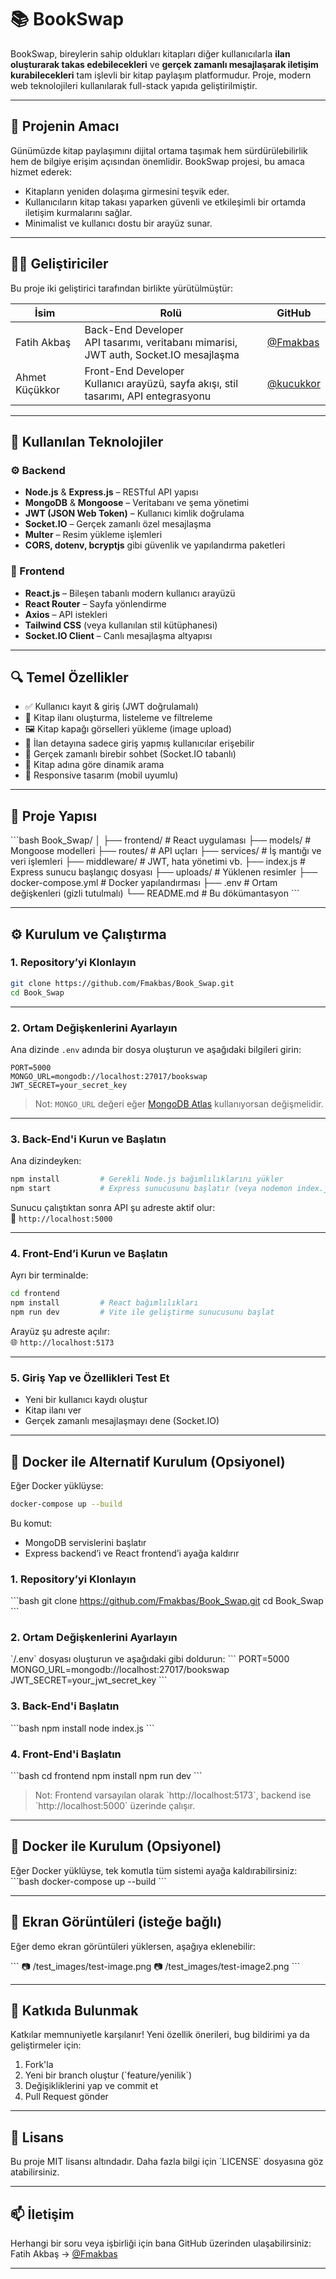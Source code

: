 
# 📚 BookSwap

BookSwap, bireylerin sahip oldukları kitapları diğer kullanıcılarla **ilan oluşturarak takas edebilecekleri** ve **gerçek zamanlı mesajlaşarak iletişim kurabilecekleri** tam işlevli bir kitap paylaşım platformudur. Proje, modern web teknolojileri kullanılarak full-stack yapıda geliştirilmiştir.

---

## 🧠 Projenin Amacı

Günümüzde kitap paylaşımını dijital ortama taşımak hem sürdürülebilirlik hem de bilgiye erişim açısından önemlidir. BookSwap projesi, bu amaca hizmet ederek:
- Kitapların yeniden dolaşıma girmesini teşvik eder.
- Kullanıcıların kitap takası yaparken güvenli ve etkileşimli bir ortamda iletişim kurmalarını sağlar.
- Minimalist ve kullanıcı dostu bir arayüz sunar.

---

## 👨‍💻 Geliştiriciler

Bu proje iki geliştirici tarafından birlikte yürütülmüştür:

| İsim | Rolü | GitHub |
|------|------|--------|
| Fatih Akbaş | Back-End Developer<br>API tasarımı, veritabanı mimarisi, JWT auth, Socket.IO mesajlaşma | [@Fmakbas](https://github.com/Fmakbas) |
| Ahmet Küçükkor | Front-End Developer<br>Kullanıcı arayüzü, sayfa akışı, stil tasarımı, API entegrasyonu | [@kucukkor](https://github.com/kucukkor) |

---

## 🔧 Kullanılan Teknolojiler

### ⚙️ Backend
- **Node.js** & **Express.js** – RESTful API yapısı
- **MongoDB** & **Mongoose** – Veritabanı ve şema yönetimi
- **JWT (JSON Web Token)** – Kullanıcı kimlik doğrulama
- **Socket.IO** – Gerçek zamanlı özel mesajlaşma
- **Multer** – Resim yükleme işlemleri
- **CORS, dotenv, bcryptjs** gibi güvenlik ve yapılandırma paketleri

### 🎨 Frontend
- **React.js** – Bileşen tabanlı modern kullanıcı arayüzü
- **React Router** – Sayfa yönlendirme
- **Axios** – API istekleri
- **Tailwind CSS** (veya kullanılan stil kütüphanesi)
- **Socket.IO Client** – Canlı mesajlaşma altyapısı

---

## 🔍 Temel Özellikler

- ✅ Kullanıcı kayıt & giriş (JWT doğrulamalı)
- 📌 Kitap ilanı oluşturma, listeleme ve filtreleme
- 🖼️ Kitap kapağı görselleri yükleme (image upload)
- 🔐 İlan detayına sadece giriş yapmış kullanıcılar erişebilir
- 💬 Gerçek zamanlı birebir sohbet (Socket.IO tabanlı)
- 🔎 Kitap adına göre dinamik arama
- 📱 Responsive tasarım (mobil uyumlu)

---

## 📁 Proje Yapısı

\`\`\`bash
Book_Swap/
│
├── frontend/               # React uygulaması
├── models/                 # Mongoose modelleri
├── routes/                 # API uçları
├── services/               # İş mantığı ve veri işlemleri
├── middleware/             # JWT, hata yönetimi vb.
├── index.js                # Express sunucu başlangıç dosyası
├── uploads/                # Yüklenen resimler
├── docker-compose.yml      # Docker yapılandırması
├── .env                    # Ortam değişkenleri (gizli tutulmalı)
└── README.md               # Bu dökümantasyon
\`\`\`

---


## ⚙️ Kurulum ve Çalıştırma

### 1. Repository’yi Klonlayın
```bash
git clone https://github.com/Fmakbas/Book_Swap.git
cd Book_Swap
```

---

### 2. Ortam Değişkenlerini Ayarlayın

Ana dizinde `.env` adında bir dosya oluşturun ve aşağıdaki bilgileri girin:

```env
PORT=5000
MONGO_URL=mongodb://localhost:27017/bookswap
JWT_SECRET=your_secret_key
```

> Not: `MONGO_URL` değeri eğer [MongoDB Atlas](https://www.mongodb.com/cloud/atlas) kullanıyorsan değişmelidir.

---

### 3. Back-End'i Kurun ve Başlatın

Ana dizindeyken:

```bash
npm install         # Gerekli Node.js bağımlılıklarını yükler
npm start           # Express sunucusunu başlatır (veya nodemon index.js)
```

Sunucu çalıştıktan sonra API şu adreste aktif olur:  
📡 `http://localhost:5000`

---

### 4. Front-End’i Kurun ve Başlatın

Ayrı bir terminalde:

```bash
cd frontend
npm install         # React bağımlılıkları
npm run dev         # Vite ile geliştirme sunucusunu başlat
```

Arayüz şu adreste açılır:  
🌐 `http://localhost:5173`

---

### 5. Giriş Yap ve Özellikleri Test Et

- Yeni bir kullanıcı kaydı oluştur
- Kitap ilanı ver
- Gerçek zamanlı mesajlaşmayı dene (Socket.IO)

---

## 🐳 Docker ile Alternatif Kurulum (Opsiyonel)

Eğer Docker yüklüyse:

```bash
docker-compose up --build
```

Bu komut:
- MongoDB servislerini başlatır
- Express backend’i ve React frontend’i ayağa kaldırır


### 1. Repository’yi Klonlayın
\`\`\`bash
git clone https://github.com/Fmakbas/Book_Swap.git
cd Book_Swap
\`\`\`

### 2. Ortam Değişkenlerini Ayarlayın
\`/.env\` dosyası oluşturun ve aşağıdaki gibi doldurun:
\`\`\`
PORT=5000
MONGO_URL=mongodb://localhost:27017/bookswap
JWT_SECRET=your_jwt_secret_key
\`\`\`

### 3. Back-End'i Başlatın
\`\`\`bash
npm install
node index.js
\`\`\`

### 4. Front-End'i Başlatın
\`\`\`bash
cd frontend
npm install
npm run dev
\`\`\`

> Not: Frontend varsayılan olarak \`http://localhost:5173\`, backend ise \`http://localhost:5000\` üzerinde çalışır.

---

## 🐳 Docker ile Kurulum (Opsiyonel)

Eğer Docker yüklüyse, tek komutla tüm sistemi ayağa kaldırabilirsiniz:
\`\`\`bash
docker-compose up --build
\`\`\`

---

## 📸 Ekran Görüntüleri (isteğe bağlı)

Eğer demo ekran görüntüleri yüklersen, aşağıya eklenebilir:

\`\`\`
📷 /test_images/test-image.png
📷 /test_images/test-image2.png
\`\`\`

---

## 🤝 Katkıda Bulunmak

Katkılar memnuniyetle karşılanır! Yeni özellik önerileri, bug bildirimi ya da geliştirmeler için:

1. Fork'la
2. Yeni bir branch oluştur (\`feature/yenilik\`)
3. Değişikliklerini yap ve commit et
4. Pull Request gönder

---

## 📜 Lisans

Bu proje MIT lisansı altındadır. Daha fazla bilgi için \`LICENSE\` dosyasına göz atabilirsiniz.

---

## 📫 İletişim

Herhangi bir soru veya işbirliği için bana GitHub üzerinden ulaşabilirsiniz:  
Fatih Akbaş → [@Fmakbas](https://github.com/Fmakbas)

---
